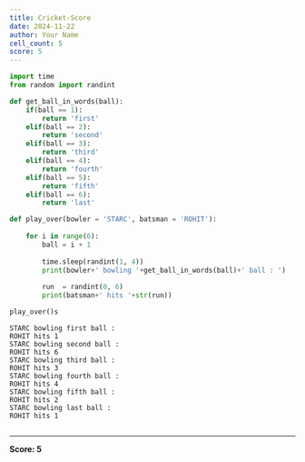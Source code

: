 ```yaml
---
title: Cricket-Score
date: 2024-11-22
author: Your Name
cell_count: 5
score: 5
---
```


```python
import time
from random import randint
```


```python
def get_ball_in_words(ball):
    if(ball == 1):
        return 'first'
    elif(ball == 2):
        return 'second'
    elif(ball == 3):
        return 'third'
    elif(ball == 4):
        return 'fourth'
    elif(ball == 5):
        return 'fifth'
    elif(ball == 6):
        return 'last' 
```


```python
def play_over(bowler = 'STARC', batsman = 'ROHIT'):
    
    for i in range(6):       
        ball = i + 1
             
        time.sleep(randint(1, 4))
        print(bowler+' bowling '+get_ball_in_words(ball)+' ball : ')
        
        run  = randint(0, 6)
        print(batsman+' hits '+str(run))
```


```python
play_over()s
```

    STARC bowling first ball : 
    ROHIT hits 1
    STARC bowling second ball : 
    ROHIT hits 6
    STARC bowling third ball : 
    ROHIT hits 3
    STARC bowling fourth ball : 
    ROHIT hits 4
    STARC bowling fifth ball : 
    ROHIT hits 2
    STARC bowling last ball : 
    ROHIT hits 1



```python

```


---
**Score: 5**
